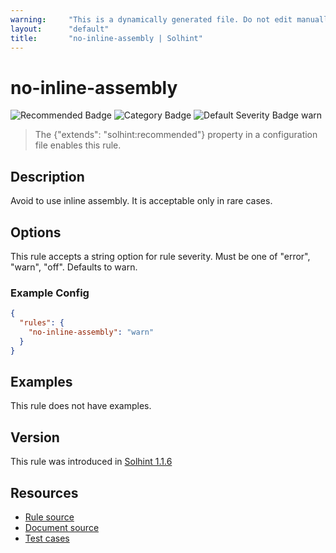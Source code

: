 ```yaml
---
warning:     "This is a dynamically generated file. Do not edit manually."
layout:      "default"
title:       "no-inline-assembly | Solhint"
---
```


# no-inline-assembly
![Recommended Badge](https://img.shields.io/badge/-Recommended-brightgreen)
![Category Badge](https://img.shields.io/badge/-Security%20Rules-informational)
![Default Severity Badge warn](https://img.shields.io/badge/Default%20Severity-warn-yellow)
> The {"extends": "solhint:recommended"} property in a configuration file enables this rule.


## Description
Avoid to use inline assembly. It is acceptable only in rare cases.

## Options
This rule accepts a string option for rule severity. Must be one of "error", "warn", "off". Defaults to warn.

### Example Config
```json
{
  "rules": {
    "no-inline-assembly": "warn"
  }
}
```


## Examples
This rule does not have examples.

## Version
This rule was introduced in [Solhint 1.1.6](https://github.com/protofire/solhint/blob/v1.1.6)

## Resources
- [Rule source](https://github.com/protofire/solhint/blob/master/lib/rules/security/no-inline-assembly.js)
- [Document source](https://github.com/protofire/solhint/blob/master/docs/rules/security/no-inline-assembly.md)
- [Test cases](https://github.com/protofire/solhint/blob/master/test/rules/security/no-inline-assembly.js)
